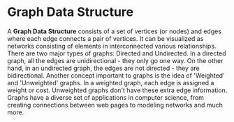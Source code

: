 # Graph Data Structure

A **Graph Data Structure** consists of a set of vertices (or nodes) and edges where each edge connects a pair of vertices. It can be visualized as networks consisting of elements in interconnected various relationships. There are two major types of graphs: Directed and Undirected. In a directed graph, all the edges are unidirectional - they only go one way. On the other hand, in an undirected graph, the edges are not directed - they are bidirectional. Another concept important to graphs is the idea of 'Weighted' and 'Unweighted' graphs. In a weighted graph, each edge is assigned a weight or cost. Unweighted graphs don't have these extra edge information. Graphs have a diverse set of applications in computer science, from creating connections between web pages to modeling networks and much more.